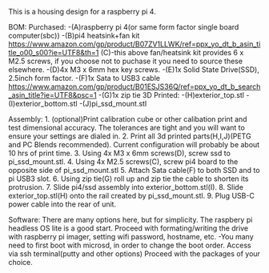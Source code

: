 This is a housing design for a raspberry pi 4.

BOM:
	Purchased:
		-(A)raspberry pi 4(or same form factor single board computer(sbc))
		-(B)pi4 heatsink+fan kit https://www.amazon.com/gp/product/B07ZV1LLWK/ref=ppx_yo_dt_b_asin_title_o00_s00?ie=UTF8&th=1
			(C)-this above fan/heatsink kit provides 6 x M2.5 screws, if you choose not to puchase it you need to source these elsewhere.
		-(D)4x M3 x 6mm hex key screws.
		-(E)1x Solid State Drive(SSD), 2.5inch form factor.
		-(F)1x Sata to USB3 cable https://www.amazon.com/gp/product/B01ESJS36Q/ref=ppx_yo_dt_b_search_asin_title?ie=UTF8&psc=1
		-(G)1x zip tie
	3D Printed:
		-(H)exterior_top.stl
		-(I)exterior_bottom.stl
		-(J)pi_ssd_mount.stl

		
Assembly:
	1. (optional)Print calibration cube or other calibation print and test dimensional accuracy. The tolerances are tight and you will want to ensure your settings are dialed in.
	2. Print all 3d printed parts(H,I,J)(PETG and PC Blends recommended). Current configuration will probably be about 10 hrs of print time.
	3. Using 4x M3  x 6mm screws(D), screw ssd to pi_ssd_mount.stl.
	4. Using 4x M2.5 screws(C), screw pi4 board to the opposite side of pi_ssd_mount.stl
	5. Attach Sata cable(F) to both SSD and to pi USB3 slot.
	6. Using zip tie(G) roll up and zip tie the cable to shorten its protrusion.
	7. Slide pi4/ssd assembly into exterior_bottom.stl(I).
	8. Slide exterior_top.stl(H) onto the rail created by pi_ssd_mount.stl.
	9. Plug USB-C power cable into the rear of unit.
	
Software:
	There are many options here, but for simplicity. The raspbery pi headless OS lite is a good start.
	Proceed with formating/writing the drive with raspberry pi imager, setting wifi password, hostname, etc.
		-You many need to first boot with microsd, in order to change the boot order.
	Access via ssh terminal(putty and other options)
	Proceed with the packages of your choice. 
	
